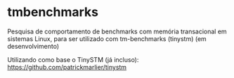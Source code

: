 # tmbenchmarks
Pesquisa de comportamento de benchmarks com memória transacional em sistemas Linux, para ser utilizado com tm-benchmarks (tinystm) (em desenvolvimento)

Utilizando como base o TinySTM (já incluso): https://github.com/patrickmarlier/tinystm

